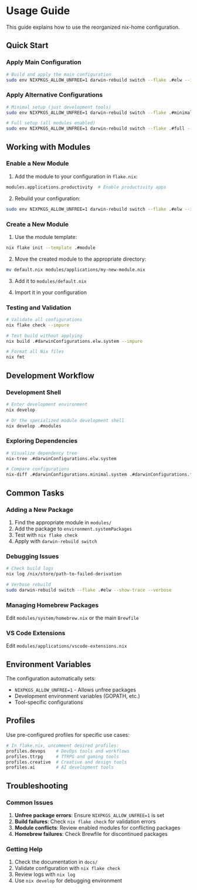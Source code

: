 # Usage Guide

This guide explains how to use the reorganized nix-home configuration.

## Quick Start

### Apply Main Configuration
```bash
# Build and apply the main configuration
sudo env NIXPKGS_ALLOW_UNFREE=1 darwin-rebuild switch --flake .#elw --impure
```

### Apply Alternative Configurations
```bash
# Minimal setup (just development tools)
sudo env NIXPKGS_ALLOW_UNFREE=1 darwin-rebuild switch --flake .#minimal --impure

# Full setup (all modules enabled)
sudo env NIXPKGS_ALLOW_UNFREE=1 darwin-rebuild switch --flake .#full --impure
```

## Working with Modules

### Enable a New Module

1. Add the module to your configuration in `flake.nix`:
```nix
modules.applications.productivity  # Enable productivity apps
```

2. Rebuild your configuration:
```bash
sudo env NIXPKGS_ALLOW_UNFREE=1 darwin-rebuild switch --flake .#elw --impure
```

### Create a New Module

1. Use the module template:
```bash
nix flake init --template .#module
```

2. Move the created module to the appropriate directory:
```bash
mv default.nix modules/applications/my-new-module.nix
```

3. Add it to `modules/default.nix`

4. Import it in your configuration

### Testing and Validation

```bash
# Validate all configurations
nix flake check --impure

# Test build without applying
nix build .#darwinConfigurations.elw.system --impure

# Format all Nix files
nix fmt
```

## Development Workflow

### Development Shell
```bash
# Enter development environment
nix develop

# Or the specialized module development shell
nix develop .#modules
```

### Exploring Dependencies
```bash
# Visualize dependency tree
nix-tree .#darwinConfigurations.elw.system

# Compare configurations
nix-diff .#darwinConfigurations.minimal.system .#darwinConfigurations.full.system
```

## Common Tasks

### Adding a New Package
1. Find the appropriate module in `modules/`
2. Add the package to `environment.systemPackages`
3. Test with `nix flake check`
4. Apply with `darwin-rebuild switch`

### Debugging Issues
```bash
# Check build logs
nix log /nix/store/path-to-failed-derivation

# Verbose rebuild
sudo darwin-rebuild switch --flake .#elw --show-trace --verbose
```

### Managing Homebrew Packages
Edit `modules/system/homebrew.nix` or the main `Brewfile`

### VS Code Extensions
Edit `modules/applications/vscode-extensions.nix`

## Environment Variables

The configuration automatically sets:
- `NIXPKGS_ALLOW_UNFREE=1` - Allows unfree packages
- Development environment variables (GOPATH, etc.)
- Tool-specific configurations

## Profiles

Use pre-configured profiles for specific use cases:

```bash
# In flake.nix, uncomment desired profiles:
profiles.devops    # DevOps tools and workflows
profiles.ttrpg     # TTRPG and gaming tools
profiles.creative  # Creative and design tools
profiles.ai        # AI development tools
```

## Troubleshooting

### Common Issues

1. **Unfree package errors**: Ensure `NIXPKGS_ALLOW_UNFREE=1` is set
2. **Build failures**: Check `nix flake check` for validation errors
3. **Module conflicts**: Review enabled modules for conflicting packages
4. **Homebrew failures**: Check Brewfile for discontinued packages

### Getting Help

1. Check the documentation in `docs/`
2. Validate configuration with `nix flake check`
3. Review logs with `nix log`
4. Use `nix develop` for debugging environment
